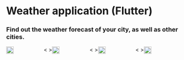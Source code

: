 # Weather application (Flutter)

<h3>Find out the weather forecast of your city, as well as other cities.</h3>

<div >
  <div style="display: flex;  ">
    <img  width="20%" src="https://user-images.githubusercontent.com/90198155/180645721-874e181b-b068-4aca-a4db-7aaf21c7d94a.jpg"/>
    <span>< ></span>
    <img width="20%" src="https://user-images.githubusercontent.com/90198155/180645746-ac0e30c5-98b5-418a-b84e-01c4cced0f5e.jpg"/>
    <span>< ></span>
    <img width="20%" src="https://user-images.githubusercontent.com/90198155/180645747-a11e903f-6f60-4bf0-bc7e-73df86d7961f.jpg"/>
    <span>< ></span>
    <img width="20%" src="https://user-images.githubusercontent.com/90198155/180645750-7c14d554-73f2-4612-9e7f-f142b04d6dca.jpg"/>
  </div>
</div>

